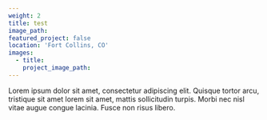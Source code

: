 ```yaml
---
weight: 2
title: test
image_path:
featured_project: false
location: 'Fort Collins, CO'
images:
  - title:
    project_image_path:
---
```


Lorem ipsum dolor sit amet, consectetur adipiscing elit. Quisque tortor arcu, tristique sit amet lorem sit amet, mattis sollicitudin turpis. Morbi nec nisl vitae augue congue lacinia. Fusce non risus libero.
